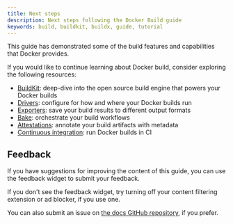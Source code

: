 ```yaml
---
title: Next steps
description: Next steps following the Docker Build guide
keywords: build, buildkit, buildx, guide, tutorial
---
```


This guide has demonstrated some of the build features and capabilities
that Docker provides.

If you would like to continue learning about Docker build, consider exploring
the following resources:

- [BuildKit](../buildkit/_index.md): deep-dive into the open source build engine
  that powers your Docker builds
- [Drivers](../drivers/_index.md): configure for how and where your Docker builds
  run
- [Exporters](../exporters/_index.md): save your build results to different
  output formats
- [Bake](../bake/_index.md): orchestrate your build workflows
- [Attestations](../attestations/_index.md): annotate your build artifacts with
  metadata
- [Continuous integration](../ci/_index.md): run Docker builds in CI

## Feedback

If you have suggestions for improving the content of this guide, you can use the
feedback widget to submit your feedback.

If you don't see the feedback widget, try turning off your content filtering
extension or ad blocker, if you use one.

You can also submit an issue on
[the docs GitHub repository](https://github.com/docker/docs/issues/new),
if you prefer.